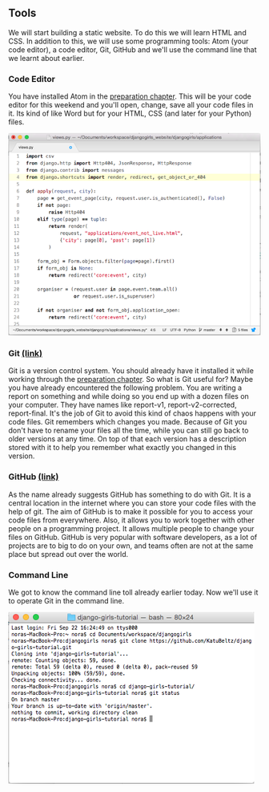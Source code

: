 ## Tools

We will start building a static website. To do this we will learn HTML and CSS. In addition to this, we will use some programming tools: Atom (your code editor), a code editor, Git, GitHub and we'll use the command line that we learnt about earlier.

### Code Editor
You have installed Atom in the [preparation chapter](../preparations.md). This will be your code editor for this weekend and you'll open, change, save all your code files in it. Its kind of like Word but for your HTML, CSS (and later for your Python) files.

![](/assets/Screen_Shot_Atom.png)

### Git [(link)](https://git-scm.com/)
Git is a version control system. You should already have it installed it while working through the [preparation chapter](../preparations.md).
So what is Git useful for? Maybe you have already encountered the following problem. You are writing a report on something and while doing so you end up with a dozen files on your computer. They have names like report-v1, report-v2-corrected, report-final. It's the job of Git to avoid this kind of chaos happens with your code files. Git remembers which changes you made. Because of Git you don't have to rename your files all the time, while you can still go back to older versions at any time. On top of that each version has a description stored with it to help you remember what exactly you changed in this version.

### GitHub [(link)](https://github.com)
As the name already suggests GitHub has something to do with Git. It is a central location in the internet where you can store your code files with the help of git. The aim of GitHub is to make it possible for you to access your code files from everywhere. Also, it allows you to work together with other people on a programming project. It allows multiple people to change your files on GitHub. GitHub is very popular with software developers, as a lot of projects are to big to do on your own, and teams often are not at the same place but spread out over the world.

### Command Line

We got to know the command line toll already earlier today. Now we'll use it to operate Git in the command line. 

![](/assets/Screen_Shot_Git_Commandline_OSX.png)
